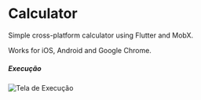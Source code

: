 # Calculator

Simple cross-platform calculator using Flutter and MobX.

Works for iOS, Android and Google Chrome.

##### Execução
![Tela de Execução](https://imgur.com/a/tMKPADg "Tela de Execução")

